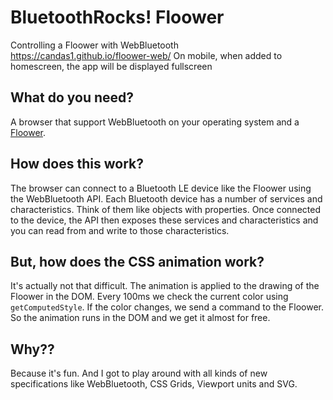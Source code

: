 # BluetoothRocks! Floower
Controlling a Floower with WebBluetooth<br>
https://candas1.github.io/floower-web/
On mobile, when added to homescreen, the app will be displayed fullscreen


## What do you need?

A browser that support WebBluetooth on your operating system and a [Floower](https://floower.io).


## How does this work?

The browser can connect to a Bluetooth LE device like the Floower using the WebBluetooth API. Each Bluetooth device has a number of services and characteristics. Think of them like objects with properties. Once connected to the device, the API then exposes these services and characteristics and you can read from and write to those characteristics.

## But, how does the CSS animation work?

It's actually not that difficult. The animation is applied to the drawing of the Floower in the DOM. Every 100ms we check the current color using `getComputedStyle`. If the color changes, we send a command to the Floower. So the animation runs in the DOM and we get it almost for free.

## Why??

Because it's fun. And I got to play around with all kinds of new specifications like WebBluetooth, CSS Grids, Viewport units and SVG.
